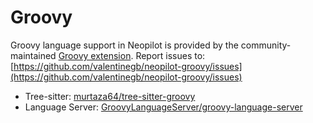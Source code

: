 # Groovy

Groovy language support in Neopilot is provided by the community-maintained [Groovy extension](https://github.com/valentinegb/neopilot-groovy).
Report issues to: [https://github.com/valentinegb/neopilot-groovy/issues](https://github.com/valentinegb/neopilot-groovy/issues)

- Tree-sitter: [murtaza64/tree-sitter-groovy](https://github.com/murtaza64/tree-sitter-groovy)
- Language Server: [GroovyLanguageServer/groovy-language-server](https://github.com/GroovyLanguageServer/groovy-language-server)
